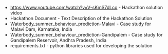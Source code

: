 * https://www.youtube.com/watch?v=V-sKmS7dLco - Hackathon solution video
* Hackathon Document - Text Description of the Hackathon Solution
* Waterbody_summer_behaviour_prediction-Malavi - Case study for Malavi Dam, Karnataka, India
* Waterbody_summer_behaviour_prediction-Gandipalem - Case study for Gandipalem Reservoir, Andhra Pradesh, India
* requirements.txt - python libraries used for developing the solution
